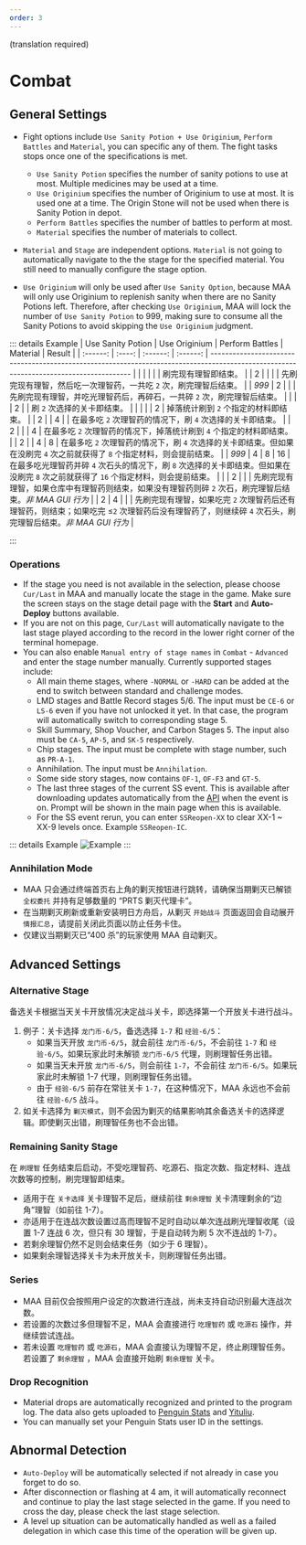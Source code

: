 ```yaml
---
order: 3
---
```


(translation required)

# Combat

## General Settings

- Fight options include `Use Sanity Potion + Use Originium`, `Perform Battles` and `Material`, you can specific any of them. The fight tasks stops once one of the specifications is met.

  - `Use Sanity Potion` specifies the number of sanity potions to use at most. Multiple medicines may be used at a time.
  - `Use Originium` specifies the number of Originium to use at most. It is used one at a time. The Origin Stone will not be used when there is Sanity Potion in depot.
  - `Perform Battles` specifies the number of battles to perform at most.
  - `Material` specifies the number of materials to collect.

- `Material` and `Stage` are independent options. `Material` is not going to automatically navigate to the the stage for the specified material. You still need to manually configure the stage option.
- `Use Originium` will only be used after `Use Sanity Option`, because MAA will only use Originium to replenish sanity when there are no Sanity Potions left. Therefore, after checking `Use Originium`, MAA will lock the number of `Use Sanity Potion` to 999, making sure to consume all the Sanity Potions to avoid skipping the `Use Originium` judgment.

::: details Example
| Use Sanity Potion | Use Originium | Perform Battles | Material | Result |
| :------: | :----: | :------: | :------: | -------------------------------------------------------------------------------------------------------------------------------------- |
| | | | | 刷完现有理智即结束。 |
| 2 | | | | 先刷完现有理智，然后吃一次理智药，一共吃 `2` 次，刷完理智后结束。 |
| _999_ | 2 | | | 先刷完现有理智，并吃光理智药后，再碎石，一共碎 `2` 次，刷完理智后结束。 |
| | | 2 | | 刷 `2` 次选择的关卡即结束。 |
| | | | 2 | 掉落统计刷到 `2` 个指定的材料即结束。 |
| 2 | | 4 | | 在最多吃 `2` 次理智药的情况下，刷 `4` 次选择的关卡即结束。 |
| 2 | | | 4 | 在最多吃 `2` 次理智药的情况下，掉落统计刷到 `4` 个指定的材料即结束。 |
| 2 | | 4 | 8 | 在最多吃 `2` 次理智药的情况下，刷 `4` 次选择的关卡即结束。但如果在没刷完 `4` 次之前就获得了 `8` 个指定材料，则会提前结束。 |
| _999_ | 4 | 8 | 16 | 在最多吃光理智药并碎 `4` 次石头的情况下，刷 `8` 次选择的关卡即结束。但如果在没刷完 `8` 次之前就获得了 `16` 个指定材料，则会提前结束。 |
| | 2 | | | 先刷完现有理智，如果仓库中有理智药则结束，如果没有理智药则碎 `2` 次石，刷完理智后结束。_非 MAA GUI 行为_ |
| 2 | 4 | | | 先刷完现有理智，如果吃完 `2` 次理智药后还有理智药，则结束；如果吃完 ≤`2` 次理智药后没有理智药了，则继续碎 `4` 次石头，刷完理智后结束。_非 MAA GUI 行为_ |

:::

### Operations

- If the stage you need is not available in the selection, please choose `Cur/Last` in MAA and manually locate the stage in the game.
  Make sure the screen stays on the stage detail page with the **Start** and **Auto-Deploy** buttons available.
- If you are not on this page, `Cur/Last` will automatically navigate to the last stage played according to the record in the lower right corner of the terminal homepage.
- You can also enable `Manual entry of stage names` in `Combat` - `Advanced` and enter the stage number manually. Currently supported stages include:
  - All main theme stages, where `-NORMAL` or `-HARD` can be added at the end to switch between standard and challenge modes.
  - LMD stages and Battle Record stages 5/6. The input must be `CE-6` or `LS-6` even if you have not unlocked it yet. In that case, the program will automatically switch to corresponding stage 5.
  - Skill Summary, Shop Voucher, and Carbon Stages 5. The input also must be `CA-5`, `AP-5`, and `SK-5` respectively.
  - Chip stages. The input must be complete with stage number, such as `PR-A-1`.
  - Annihilation. The input must be `Annihilation`.
  - Some side story stages, now contains `OF-1`, `OF-F3` and `GT-5`.
  - The last three stages of the current SS event. This is available after downloading updates automatically from the [API](https://ota.maa.plus/MaaAssistantArknights/api/gui/StageActivity.json) when the event is on. Prompt will be shown in the main page when this is available.
  - For the SS event rerun, you can enter `SSReopen-XX` to clear XX-1 ~ XX-9 levels once. Example `SSReopen-IC`.

::: details Example
![Example](https://github.com/MaaAssistantArknights/MaaAssistantArknights/assets/56174894/e94a0842-a42f-449d-9f2e-f2339175cbdd)
:::

### Annihilation Mode

- MAA 只会通过终端首页右上角的剿灭按钮进行跳转，请确保当期剿灭已解锁 `全权委托` 并持有足够数量的 “PRTS 剿灭代理卡”。
- 在当期剿灭刷新或重新安装明日方舟后，从剿灭 `开始战斗` 页面返回会自动展开 `情报汇总`，请提前关闭此页面以防止任务卡住。
- 仅建议当期剿灭已“400 杀”的玩家使用 MAA 自动剿灭。

## Advanced Settings

### Alternative Stage

备选关卡根据当天关卡开放情况决定战斗关卡，即选择第一个开放关卡进行战斗。

1. 例子：关卡选择 `龙门币-6/5`，备选选择 `1-7` 和 `经验-6/5`：
   - 如果当天开放 `龙门币-6/5`，就会前往 `龙门币-6/5`，不会前往 `1-7` 和 `经验-6/5`。如果玩家此时未解锁 `龙门币-6/5` 代理，则刷理智任务出错。
   - 如果当天未开放 `龙门币-6/5`，则会前往 `1-7`，不会前往 `龙门币-6/5`。如果玩家此时未解锁 1-7 代理，则刷理智任务出错。
   - 由于 `经验-6/5` 前存在常驻关卡 `1-7`，在这种情况下，MAA 永远也不会前往 `经验-6/5` 战斗。
2. 如关卡选择为 `剿灭模式`，则不会因为剿灭的结果影响其余备选关卡的选择逻辑。即使剿灭出错，刷理智任务也不会出错。

### Remaining Sanity Stage

在 `刷理智` 任务结束后启动，不受吃理智药、吃源石、指定次数、指定材料、连战次数等的控制，刷完理智即结束。

- 适用于在 `关卡选择` 关卡理智不足后，继续前往 `剩余理智` 关卡清理剩余的“边角”理智（如前往 1-7）。
- 亦适用于在连战次数设置过高而理智不足时自动以单次连战刷光理智收尾（设置 1-7 连战 6 次，但只有 30 理智，于是自动转为刷 5 次不连战的 1-7）。
- 若剩余理智仍然不足则会结束任务（如少于 6 理智）。
- 如果剩余理智选择关卡为未开放关卡，则刷理智任务出错。

### Series

- MAA 目前仅会按照用户设定的次数进行连战，尚未支持自动识别最大连战次数。
- 若设置的次数过多但理智不足，MAA 会直接进行 `吃理智药` 或 `吃源石` 操作，并继续尝试连战。
- 若未设置 `吃理智药` 或 `吃源石`，MAA 会直接认为理智不足，终止刷理智任务。若设置了 `剩余理智` ，MAA 会直接开始刷 `剩余理智` 关卡。

### Drop Recognition

- Material drops are automatically recognized and printed to the program log. The data also gets uploaded to [Penguin Stats](https://penguin-stats.io/) and [Yituliu](https://ark.yituliu.cn/).
- You can manually set your Penguin Stats user ID in the settings.

## Abnormal Detection

- `Auto-Deploy` will be automatically selected if not already in case you forget to do so.
- After disconnection or flashing at 4 am, it will automatically reconnect and continue to play the last stage selected in the game. If you need to cross the day, please check the last stage selection.
- A level up situation can be automatically handled as well as a failed delegation in which case this time of the operation will be given up.

